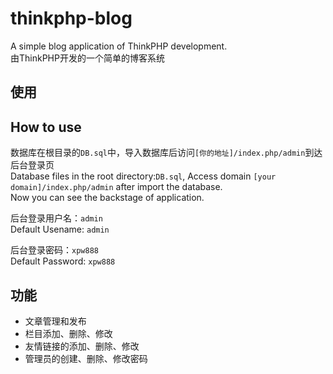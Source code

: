 # thinkphp-blog  
A simple blog application of ThinkPHP development.  
由ThinkPHP开发的一个简单的博客系统  
## 使用  
## How to use  

数据库在根目录的`DB.sql`中，导入数据库后访问`[你的地址]/index.php/admin`到达后台登录页  
Database files in the root directory:`DB.sql`, Access domain `[your domain]/index.php/admin` after import the database.  
Now you can see the backstage of application.  

后台登录用户名：`admin`  
Default Usename: `admin` 

后台登录密码：`xpw888`  
Default Password: `xpw888`  

## 功能  
* 文章管理和发布  
* 栏目添加、删除、修改  
* 友情链接的添加、删除、修改  
* 管理员的创建、删除、修改密码  
